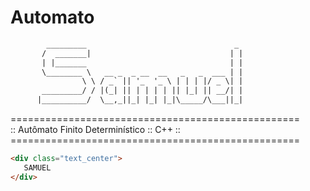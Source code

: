# Automato <br>

```html
	    _________                                 _ 
	   /  _______|                               | |
	   | |_______                                | |
	   \________ \   __ _  _ __  __   _   _  ___ | |
	            \ \ / _` || '_  '_ \ | | | |/ _ \| |
	   _________/ / |(_| || | | | | || |_| || __/| |
	  |__________/  \__,_||_| |_| |_|\_____/\___||_|
```

<p>
==================================================<br>
::   Autômato Finito Determinístico    ::  C++  ::<br>
==================================================<br>
 </p>
 
 ```html
<div class="text_center">
	SAMUEL
</div>
 ```
